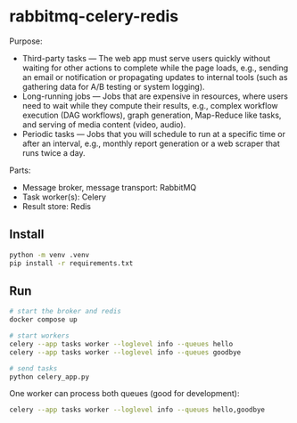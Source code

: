 # rabbitmq-celery-redis

Purpose:

* Third-party tasks — The web app must serve users quickly without waiting for other actions to complete while the page loads, e.g., sending an email or notification or propagating updates to internal tools (such as gathering data for A/B testing or system logging).
* Long-running jobs — Jobs that are expensive in resources, where users need to wait while they compute their results, e.g., complex workflow execution (DAG workflows), graph generation, Map-Reduce like tasks, and serving of media content (video, audio).
* Periodic tasks — Jobs that you will schedule to run at a specific time or after an interval, e.g., monthly report generation or a web scraper that runs twice a day.

Parts:

* Message broker, message transport: RabbitMQ
* Task worker(s): Celery
* Result store: Redis

## Install

```bash
python -m venv .venv
pip install -r requirements.txt
```

## Run

```bash
# start the broker and redis
docker compose up

# start workers
celery --app tasks worker --loglevel info --queues hello
celery --app tasks worker --loglevel info --queues goodbye

# send tasks
python celery_app.py
```

One worker can process both queues (good for development):

```bash
celery --app tasks worker --loglevel info --queues hello,goodbye
```

